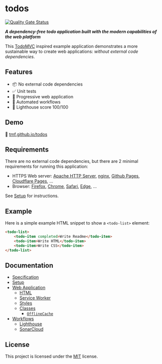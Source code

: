 # todos

[![Quality Gate Status](https://sonarcloud.io/api/project_badges/measure?project=tmf_todos&metric=alert_status&token=f75248b8a964fcccde991ddc628a90100f059766)](https://sonarcloud.io/dashboard?id=tmf_todos)

**_A dependency-free todo application built with the modern capabilities of the web platform_**

This [TodoMVC](https://github.com/tastejs/todomvc) inspired example application demonstrates a more sustainable way to create web applications: _without external code dependencies_.

## Features

- 📦 No external code dependencies
- ✅ Unit tests
- 🌈 Progressive web application
- 🤖 Automated workflows
- 🎇 Lighthouse score 100/100

## Demo

🚀 [tmf.github.io/todos](https://tmf.github.io/todos)

## Requirements

There are no external code dependencies, but there are 2 minimal requirements for running this application:

- HTTPS Web server: [Apache HTTP Server](https://httpd.apache.org), [nginx](https://nginx.org), [Github Pages](https://pages.github.com), [Cloudflare Pages](https://pages.cloudflare.com), ...
- Browser: [Firefox](https://mozilla.org/firefox/all#product-desktop-developer), [Chrome](https://google.com/chrome), [Safari](https://developer.apple.com/safari/download), [Edge](https://microsoft.com/edge), ...

See [Setup](SETUP.md) for instructions.

## Example
Here is a simple example HTML snippet to show a `<todo-list>` element:
```html
<todo-list>
	<todo-item completed>Write Readme</todo-item>
	<todo-item>Write HTML</todo-item>
	<todo-item>Write CSS</todo-item>
</todo-list>

```

## Documentation

- [Specification](spec/)
- [Setup](SETUP.md)
- [Web Application](docs/)
	- [HTML](docs/index.md)
	- [Service Worker](docs/serviceworker.md)
	- [Styles](docs/styles)
	- [Classes](docs/classes)
		- [`OfflineCache`](docs/classes/offline-cache.md)
- [Workflows](.github/workflows)
	- [Lighthouse](.github/workflows/lighthouse.md)
	- [SonarCloud](.github/workflows/sonarcloud.md)

## License

This project is licensed under the [MIT](LICENSE) license.
